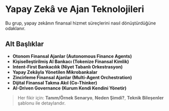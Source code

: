 # Yapay Zekâ ve Ajan Teknolojileri

Bu grup, yapay zekânın finansal hizmet süreçlerini nasıl dönüştürdüğüne odaklanır.

## Alt Başlıklar
- **Otonom Finansal Ajanlar (Autonomous Finance Agents)**
- **Kişiselleştirilmiş AI Bankacı (Tokenize Finansal Kimlik)**
- **Intent-First Bankacılık (Niyet Tabanlı Orkestrasyon)**
- **Yapay Zekâyla Yönetilen Mikrobankalar**
- **Zincirleme Finansal Ajanlar (Multi-Agent Orchestration)**
- **Dijital Finansal Takma Akıl (Co-Thinker)**
- **AI-Driven Governance (Kurum Kendi Kendini Yönetir)**

> Her fikir için: **Tanım/Örnek Senaryo**, **Neden Şimdi?**, **Teknik Bileşenler** şablonu ile detaylandır.

